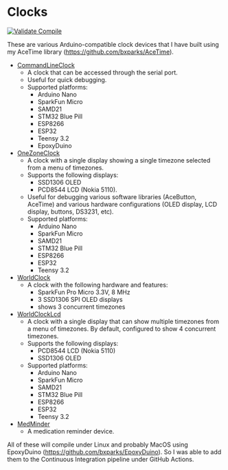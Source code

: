 # Clocks

[![Validate Compile](https://github.com/bxparks/clocks/actions/workflows/validate.yml/badge.svg)](https://github.com/bxparks/clocks/actions/workflows/validate.yml)

These are various Arduino-compatible clock devices that I have built using my
AceTime library (https://github.com/bxparks/AceTime).

* [CommandLineClock](CommandLineClock)
    * A clock that can be accessed through the serial port.
    * Useful for quick debugging.
    * Supported platforms:
        * Arduino Nano
        * SparkFun Micro
        * SAMD21
        * STM32 Blue Pill
        * ESP8266
        * ESP32
        * Teensy 3.2
        * EpoxyDuino
* [OneZoneClock](OneZoneClock)
    * A clock with a single display showing a single timezone selected from
      a menu of timezones.
    * Supports the following displays:
        * SSD1306 OLED
        * PCD8544 LCD (Nokia 5110).
    * Useful for debugging various software libraries (AceButton, AceTime)
      and various hardware configurations (OLED display, LCD display, buttons,
      DS3231, etc).
    * Supported platforms:
        * Arduino Nano
        * SparkFun Micro
        * SAMD21
        * STM32 Blue Pill
        * ESP8266
        * ESP32
        * Teensy 3.2
* [WorldClock](WorldClock)
    * A clock with the following hardware and features:
        * SparkFun Pro Micro 3.3V, 8 MHz
        * 3 SSD1306 SPI OLED displays
        * shows 3 concurrent timezones
* [WorldClockLcd](WorldClockLcd)
    * A clock with a single display that can show multiple timezones from
      a menu of timezones. By default, configured to show
      4 concurrent timezones.
    * Supports the following displays:
        * PCD8544 LCD (Nokia 5110)
        * SSD1306 OLED
    * Supported platforms:
        * Arduino Nano
        * SparkFun Micro
        * SAMD21
        * STM32 Blue Pill
        * ESP8266
        * ESP32
        * Teensy 3.2
* [MedMinder](MedMinder)
    * A medication reminder device.

All of these will compile under Linux and probably MacOS using EpoxyDuino
(https://github.com/bxparks/EpoxyDuino). So I was able to add them to the
Continuous Integration pipeline under GitHub Actions.
